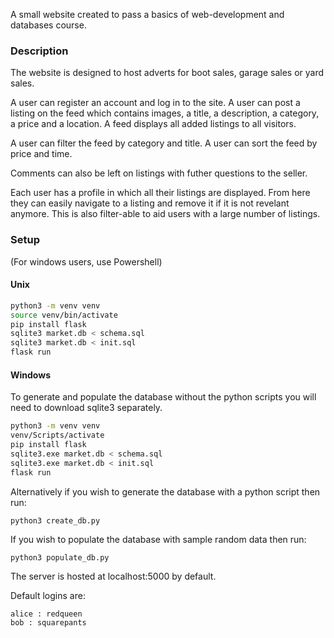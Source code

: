 A small website created to pass a basics of web-development and databases course.

### Description
The website is designed to host adverts for boot sales, garage sales or yard sales. 

A user can register an account and log in to the site.
A user can post a listing on the feed which contains images, a title, a description, a category, a price and a location. 
A feed displays all added listings to all visitors.

A user can filter the feed by category and title.
A user can sort the feed by price and time.

Comments can also be left on listings with futher questions to the seller.

Each user has a profile in which all their listings are displayed. From here they can easily navigate to a listing and remove it if it is not revelant anymore. This is also filter-able to aid users with a large number of listings.



### Setup
(For windows users, use Powershell)

#### Unix
```bash
python3 -m venv venv
source venv/bin/activate
pip install flask
sqlite3 market.db < schema.sql
sqlite3 market.db < init.sql
flask run
```

#### Windows
To generate and populate the database without the python scripts you will need to download sqlite3 separately.

```bash
python3 -m venv venv
venv/Scripts/activate
pip install flask
sqlite3.exe market.db < schema.sql
sqlite3.exe market.db < init.sql
flask run
```

Alternatively if you wish to generate the database with a python script then run:
```
python3 create_db.py
```

If you wish to populate the database with sample random data then run:
```
python3 populate_db.py
```


The server is hosted at localhost:5000 by default.


Default logins are:
```
alice : redqueen
bob : squarepants
```
